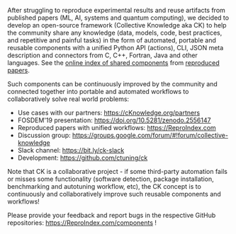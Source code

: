 After struggling to reproduce experimental results and reuse artifacts 
from published papers (ML, AI, systems and quantum computing), 
we decided to develop an open-source framework (Collective Knowledge aka CK)
to help the community share any knowledge (data, models, code,  best practices, 
and repetitive and painful tasks) in the form of automated, portable and reusable 
components with a unified Python API (actions), CLI, JSON meta description 
and connectors from C, C++, Fortran, Java and other languages.
See the [online index of shared components](https://ReproIndex.com/components)
from [reproduced papers](https://ReproIndex.com/papers).

Such components can be continuously improved by the community and connected together 
into portable and automated workflows to collaboratively solve real world problems: 

* Use cases with our partners: https://cKnowledge.org/partners
* FOSDEM'19 presentation: https://doi.org/10.5281/zenodo.2556147
* Reproduced papers with unified workflows: https://ReproIndex.com
* Discussion group: https://groups.google.com/forum/#!forum/collective-knowledge
* Slack channel: https://bit.ly/ck-slack
* Development: https://github.com/ctuning/ck

Note that CK is a collaborative project - if some third-party automation fails 
or misses some functionality (software detection, package installation, benchmarking 
and autotuning workflow, etc), the CK concept is to continuously and collaboratively 
improve such reusable components and workflows! 

Please provide your feedback and report bugs in the respective GitHub repositories: 
https://ReproIndex.com/components !
